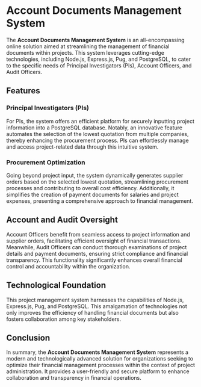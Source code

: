 # Account Documents Management System

The **Account Documents Management System** is an all-encompassing online solution aimed at streamlining the management of financial documents within projects. This system leverages cutting-edge technologies, including Node.js, Express.js, Pug, and PostgreSQL, to cater to the specific needs of Principal Investigators (PIs), Account Officers, and Audit Officers.

## Features

### Principal Investigators (PIs)

For PIs, the system offers an efficient platform for securely inputting project information into a PostgreSQL database. Notably, an innovative feature automates the selection of the lowest quotation from multiple companies, thereby enhancing the procurement process. PIs can effortlessly manage and access project-related data through this intuitive system.

### Procurement Optimization

Going beyond project input, the system dynamically generates supplier orders based on the selected lowest quotation, streamlining procurement processes and contributing to overall cost efficiency. Additionally, it simplifies the creation of payment documents for salaries and project expenses, presenting a comprehensive approach to financial management.

## Account and Audit Oversight

Account Officers benefit from seamless access to project information and supplier orders, facilitating efficient oversight of financial transactions. Meanwhile, Audit Officers can conduct thorough examinations of project details and payment documents, ensuring strict compliance and financial transparency. This functionality significantly enhances overall financial control and accountability within the organization.

## Technological Foundation

This project management system harnesses the capabilities of Node.js, Express.js, Pug, and PostgreSQL. This amalgamation of technologies not only improves the efficiency of handling financial documents but also fosters collaboration among key stakeholders.

## Conclusion

In summary, the **Account Documents Management System** represents a modern and technologically advanced solution for organizations seeking to optimize their financial management processes within the context of project administration. It provides a user-friendly and secure platform to enhance collaboration and transparency in financial operations.
